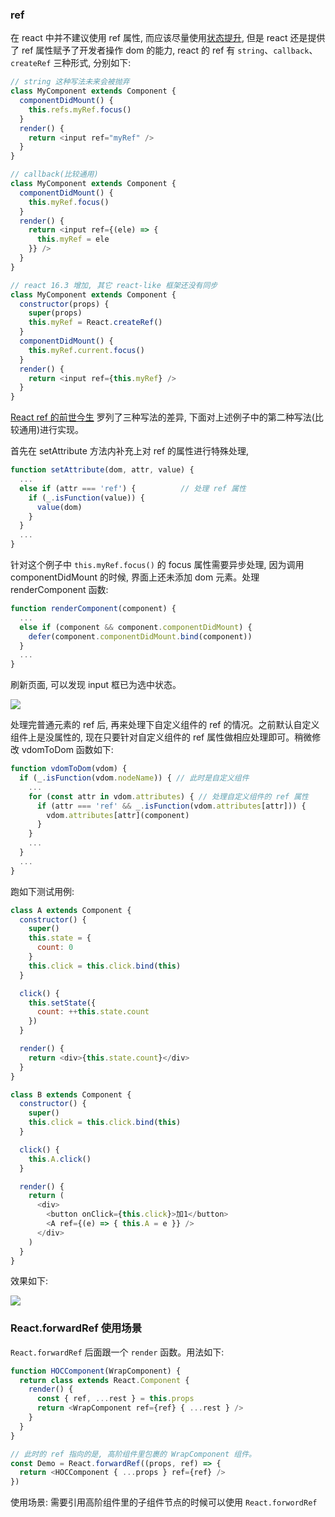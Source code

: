 ### ref

在 react 中并不建议使用 ref 属性, 而应该尽量使用[状态提升](https://doc.react-china.org/docs/lifting-state-up.html), 但是 react 还是提供了 ref 属性赋予了开发者操作 dom 的能力, react 的 ref 有 `string`、`callback`、`createRef` 三种形式, 分别如下:

```js
// string 这种写法未来会被抛弃
class MyComponent extends Component {
  componentDidMount() {
    this.refs.myRef.focus()
  }
  render() {
    return <input ref="myRef" />
  }
}

// callback(比较通用)
class MyComponent extends Component {
  componentDidMount() {
    this.myRef.focus()
  }
  render() {
    return <input ref={(ele) => {
      this.myRef = ele
    }} />
  }
}

// react 16.3 增加, 其它 react-like 框架还没有同步
class MyComponent extends Component {
  constructor(props) {
    super(props)
    this.myRef = React.createRef()
  }
  componentDidMount() {
    this.myRef.current.focus()
  }
  render() {
    return <input ref={this.myRef} />
  }
}
```

[React ref 的前世今生](https://zhuanlan.zhihu.com/p/40462264) 罗列了三种写法的差异, 下面对上述例子中的第二种写法(比较通用)进行实现。

首先在 setAttribute 方法内补充上对 ref 的属性进行特殊处理,

```js
function setAttribute(dom, attr, value) {
  ...
  else if (attr === 'ref') {          // 处理 ref 属性
    if (_.isFunction(value)) {
      value(dom)
    }
  }
  ...
}
```

针对这个例子中 `this.myRef.focus()` 的 focus 属性需要异步处理, 因为调用 componentDidMount 的时候, 界面上还未添加 dom 元素。处理 renderComponent 函数:

```js
function renderComponent(component) {
  ...
  else if (component && component.componentDidMount) {
    defer(component.componentDidMount.bind(component))
  }
  ...
}
```

刷新页面, 可以发现 input 框已为选中状态。

![](http://with.muyunyun.cn/d35589fbbff45a2437c6c13e24ba8058.jpg-200)

处理完普通元素的 ref 后, 再来处理下自定义组件的 ref 的情况。之前默认自定义组件上是没属性的, 现在只要针对自定义组件的 ref 属性做相应处理即可。稍微修改 vdomToDom 函数如下:

```js
function vdomToDom(vdom) {
  if (_.isFunction(vdom.nodeName)) { // 此时是自定义组件
    ...
    for (const attr in vdom.attributes) { // 处理自定义组件的 ref 属性
      if (attr === 'ref' && _.isFunction(vdom.attributes[attr])) {
        vdom.attributes[attr](component)
      }
    }
    ...
  }
  ...
}
```

跑如下测试用例:

```js
class A extends Component {
  constructor() {
    super()
    this.state = {
      count: 0
    }
    this.click = this.click.bind(this)
  }

  click() {
    this.setState({
      count: ++this.state.count
    })
  }

  render() {
    return <div>{this.state.count}</div>
  }
}

class B extends Component {
  constructor() {
    super()
    this.click = this.click.bind(this)
  }

  click() {
    this.A.click()
  }

  render() {
    return (
      <div>
        <button onClick={this.click}>加1</button>
        <A ref={(e) => { this.A = e }} />
      </div>
    )
  }
}
```

效果如下:

![](http://with.muyunyun.cn/reactref%E6%B5%8B%E8%AF%951)

### React.forwardRef 使用场景

`React.forwardRef` 后面跟一个 `render` 函数。用法如下:

```js
function HOCComponent(WrapComponent) {
  return class extends React.Component {
    render() {
      const { ref, ...rest } = this.props
      return <WrapComponent ref={ref} { ...rest } />
    }
  }
}

// 此时的 ref 指向的是, 高阶组件里包裹的 WrapComponent 组件。
const Demo = React.forwardRef((props, ref) => {
  return <HOCComponent { ...props } ref={ref} />
})
```

使用场景: 需要引用高阶组件里的子组件节点的时候可以使用 `React.forwordRef`